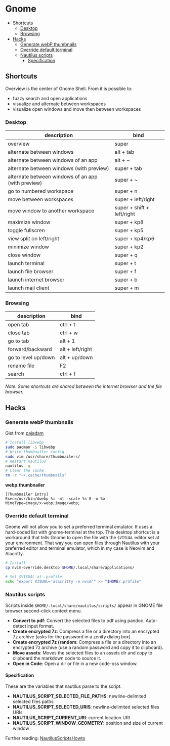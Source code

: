 # Gnome

<!-- TOC GFM -->

* [Shortcuts](#shortcuts)
  * [Desktop](#desktop)
  * [Browsing](#browsing)
* [Hacks](#hacks)
  * [Generate webP thumbnails](#generate-webp-thumbnails)
  * [Override default terminal](#override-default-terminal)
  * [Nautilus scripts](#nautilus-scripts)
    * [Specification](#specification)

<!-- /TOC -->

## Shortcuts
Overview is the center of Gnome Shell. From it is possible to:

- fuzzy search and open applications
- visualize and alternate between workspaces
- visualize open windows and move then between workspaces

### Desktop
| description                                        | bind                       |
| ---                                                | ---                        |
| overview                                           | super                      |
| alternate between windows                          | alt + tab                  |
| alternate between windows of an app                | alt + ~                    |
| alternate between windows (with preview)           | super + tab                |
| alternate between windows of an app (with preview) | super + ~                  |
| go to numbered workspace                           | super + n                  |
| move between workspaces                            | super + left/right         |
| move window to another workspace                   | super + shift + left/right |
| maximize window                                    | super + kp8                |
| toggle fullscren                                   | super + kp5
| view split on left/right                           | super + kp4/kp6            |
| minimize window                                    | super + kp2                |
| close window                                       | super + q                  |
| launch terminal                                    | super + t                  |
| launch file browser                                | super + f                  |
| launch internet browser                            | super + b                  |
| launch mail client                                 | super + m                  |

### Browsing
| description         | bind             |
| ---                 | ---              |
| open tab            | ctrl + t         |
| close tab           | ctrl + w         |
| go to tab           | alt + 1          |
| forward/backward    | alt + left/right |
| go to level up/down | alt + up/down    |
| rename file         | F2               |
| search              | ctrl + f         |

*Note: Some shortcuts are shared between the internet browser and the file browser.*

## Hacks
### Generate webP thumbnails
Gist from [pajadam](https://gist.github.com/pajadam/105ad68686a6c9b8fa30548068ce49d6)

```sh
# Install libwebp
sudo pacman -S libwebp
# Write thumbnailer config
sudo vim /usr/share/thumbnailers/
# Restart nautilus
nautilus -q
# Clear the cache
rm -r "~/.cache/thumbnails"
```

**webp.thumbnailer**
```
[Thumbnailer Entry]
Exec=/usr/bin/dwebp %i -mt -scale %s 0 -o %o
MimeType=image/x-webp;image/webp;
```

### Override default terminal
Gnome will not allow you to set a preferred terminal emulator. It uses a hard-coded list with gnome-terminal at the top. This desktop shortcut is a workaround that tells Gnome to open the file with the `$VISUAL` editor set at your environment. That way you can open files through Nautilus with your preferred editor and terminal emulator, which in my case is Neovim and Alacritty.

```sh
# Install
cp nvim-override.desktop $HOME/.local/share/applications/

# Set $VISUAL at .profile
echo "export VISUAL='alacritty -e nvim'" >> "$HOME/.profile"
```

### Nautilus scripts
Scripts inside `$HOME/.local/share/nautilus/scripts/` appear in GNOME file browser second-click context menu. 

- **Convert to pdf**: Convert the selected files to pdf using pandoc. Auto-detect input format.
- **Create encrypted 7z**: Compress a file or a directory into an encrypted 7z archive (asks for the password in a zenity dialog box).
- **Create encrypted 7z (random**: Compress a file or a directory into an encrypted 7z archive (use a random password and copy it to clipboard).
- **Move assets**: Moves the selected files to an assets dir and copy to clipboard the markdown code to source it. 
- **Open in Code**: Open a dir or file in a new code-oss window. 

#### Specification
These are the variables that nautilus parse to the script.

- **NAUTILUS_SCRIPT_SELECTED_FILE_PATHS**: newline-delimited selected files paths
- **NAUTILUS_SCRIPT_SELECTED_URIS**: newline-delimited selected files URIs
- **NAUTILUS_SCRIPT_CURRENT_URI**: current location URI
- **NAUTILUS_SCRIPT_WINDOW_GEOMETRY**: position and size of current window

Further reading: [NautilusScriptsHowto](https://help.ubuntu.com/community/NautilusScriptsHowto)
